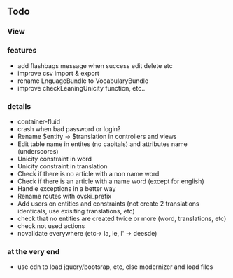 ## Todo ##

### View ### 

### features ###
 * add flashbags message when success edit delete etc
 * improve csv import & export
 * rename LnguageBundle to VocabularyBundle
 * improve checkLeaningUnicity function, etc..
### details ###
 * container-fluid
 * crash when bad password or login?
 * Rename $entity -> $translation in controllers and views
 * Edit table name in entites (no capitals) and attributes name (underscores)
 * Unicity constraint in word
 * Unicity constraint in translation
 * Check if there is no article with a non name word
 * Check if there is an article with a name word (except for english)
 * Handle exceptions in a better way
 * Rename routes with ovski_prefix
 * Add users on entities and constraints (not create 2 translations identicals, use exisiting translations, etc)
 * check that no entities are created twice or more (word, translations, etc)
 * check not used actions
 * novalidate everywhere (etc-> la, le, l' -> deesde)
### at the very end ###
 * use cdn to load jquery/bootsrap, etc, else modernizer and load files
